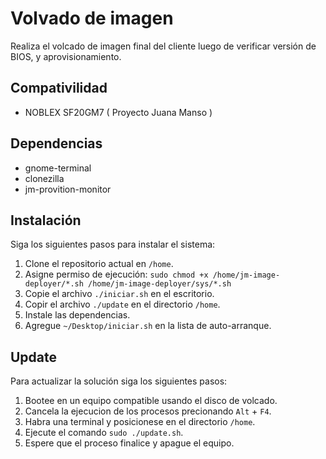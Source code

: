 # Volvado de imagen
Realiza el volcado de imagen final del cliente luego de verificar versión de BIOS, y aprovisionamiento.

## Compativilidad
- NOBLEX SF20GM7 ( Proyecto Juana Manso )

## Dependencias
- gnome-terminal
- clonezilla
- jm-provition-monitor

## Instalación
Siga los siguientes pasos para instalar el sistema:

1. Clone el repositorio actual en `/home`.
2. Asigne permiso de ejecución: `sudo chmod +x /home/jm-image-deployer/*.sh /home/jm-image-deployer/sys/*.sh`
3. Copie el archivo `./iniciar.sh` en el escritorio.
4. Copir el archivo `./update` en el directorio `/home`.
5. Instale las dependencias.
6. Agregue `~/Desktop/iniciar.sh` en la lista de auto-arranque.

## Update
Para actualizar la solución siga los siguientes pasos:

1. Bootee en un equipo compatible usando el disco de volcado.
2. Cancela la ejecucion de los procesos precionando `Alt` + `F4`.
3. Habra una terminal y posicionese en el directorio `/home`.
4. Ejecute el comando `sudo ./update.sh`.
5. Espere que el proceso finalice y apague el equipo.  
